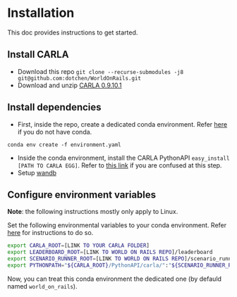 # Installation

This doc provides instructions to get started.

## Install CARLA
* Download this repo `git clone --recurse-submodules -j8 git@github.com:dotchen/WorldOnRails.git`
* Download and unzip [CARLA 0.9.10.1](https://github.com/carla-simulator/carla/releases/tag/0.9.10.1)

## Install dependencies
* First, inside the repo, create a dedicated conda environment. Refer [here](https://www.anaconda.com/products/individual#Downloads) if you do not have conda.
```
conda env create -f environment.yaml
```
* Inside the conda environment, install the CARLA PythonAPI `easy_install [PATH TO CARLA EGG]`. Refer to [this link](https://leaderboard.carla.org/get_started/) if you are confused at this step.
* Setup [wandb](https://docs.wandb.ai/quickstart)

## Configure environment variables

**Note**: the following instructions mostly only apply to Linux.

Set the following environmental variables to your conda environment. 
Refer [here](https://docs.conda.io/projects/conda/en/4.6.0/user-guide/tasks/manage-environments.html#saving-environment-variables) for instructions to do so.

```bash
export CARLA_ROOT=[LINK TO YOUR CARLA FOLDER]
export LEADERBOARD_ROOT=[LINK TO WORLD ON RAILS REPO]/leaderboard
export SCENARIO_RUNNER_ROOT=[LINK TO WORLD ON RAILS REPO]/scenario_runner
export PYTHONPATH="${CARLA_ROOT}/PythonAPI/carla/":"${SCENARIO_RUNNER_ROOT}":"${LEADERBOARD_ROOT}"
```

Now, you can treat this conda environment the dedicated one (by defauld named `world_on_rails`).
